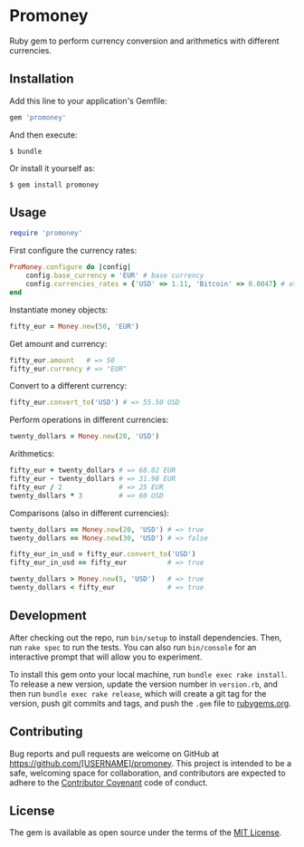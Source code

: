 # Promoney

Ruby gem to perform currency conversion and arithmetics with different currencies.

## Installation

Add this line to your application's Gemfile:

```ruby
gem 'promoney'
```

And then execute:

    $ bundle

Or install it yourself as:

    $ gem install promoney

## Usage
```ruby
require 'promoney'
```
First configure the currency rates:
```ruby
ProMoney.configure do |config|
	config.base_currency = 'EUR' # base currency
	config.currencies_rates = {'USD' => 1.11, 'Bitcoin' => 0.0047} # other currencies
end
```
Instantiate money objects:
```ruby
fifty_eur = Money.new(50, 'EUR')
```
Get amount and currency:
```ruby
fifty_eur.amount   # => 50
fifty_eur.currency # => "EUR"
```
Convert to a different currency:
```ruby
fifty_eur.convert_to('USD') # => 55.50 USD
```
Perform operations in different currencies:
```ruby
twenty_dollars = Money.new(20, 'USD')
```
Arithmetics:
```ruby
fifty_eur + twenty_dollars # => 68.02 EUR
fifty_eur - twenty_dollars # => 31.98 EUR
fifty_eur / 2              # => 25 EUR
twenty_dollars * 3         # => 60 USD
```
Comparisons (also in different currencies):
```ruby
twenty_dollars == Money.new(20, 'USD') # => true
twenty_dollars == Money.new(30, 'USD') # => false

fifty_eur_in_usd = fifty_eur.convert_to('USD')
fifty_eur_in_usd == fifty_eur          # => true

twenty_dollars > Money.new(5, 'USD')   # => true
twenty_dollars < fifty_eur             # => true
```
## Development

After checking out the repo, run `bin/setup` to install dependencies. Then, run `rake spec` to run the tests. You can also run `bin/console` for an interactive prompt that will allow you to experiment.

To install this gem onto your local machine, run `bundle exec rake install`. To release a new version, update the version number in `version.rb`, and then run `bundle exec rake release`, which will create a git tag for the version, push git commits and tags, and push the `.gem` file to [rubygems.org](https://rubygems.org).

## Contributing

Bug reports and pull requests are welcome on GitHub at https://github.com/[USERNAME]/promoney. This project is intended to be a safe, welcoming space for collaboration, and contributors are expected to adhere to the [Contributor Covenant](http://contributor-covenant.org) code of conduct.


## License

The gem is available as open source under the terms of the [MIT License](http://opensource.org/licenses/MIT).

